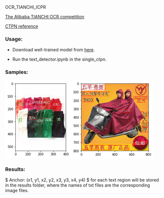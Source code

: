 OCR_TIANCHI_ICPR

[The Alibaba TIANCHI OCR competition](https://tianchi.aliyun.com/competition/introduction.htm?spm=5176.100066.0.0.34b6d780oYcxs2&raceId=231650)

[CTPN reference](https://github.com/YCG09/chinese_ocr)

### Usage: 

- Download well-trained model from [here](https://www.floydhub.com/api/v1/resources/D9J7q8XFJNWdG4SjoZT6ag?content=true&download=true).

- Run the text_detector.ipynb in the single_ctpn.

### Samples:

![sample_1](./samples/sample_1.png)![](./samples/sample_2.png)

### Results:

$ Anchor: (x1, y1, x2, y2, x3, y3, x4, y4) $ for each text region will be stored in the results folder, where the names of txt files are the corresponding image files.